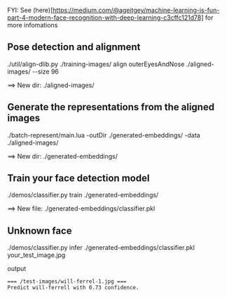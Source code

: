 FYI: See (here)[https://medium.com/@ageitgey/machine-learning-is-fun-part-4-modern-face-recognition-with-deep-learning-c3cffc121d78] for more infomations


Pose detection and alignment
---

./util/align-dlib.py ./training-images/ align outerEyesAndNose ./aligned-images/ --size 96

==> New dir: ./aligned-images/


Generate the representations from the aligned images
---

./batch-represent/main.lua -outDir ./generated-embeddings/ -data ./aligned-images/

==> New dir: ./generated-embeddings/


Train your face detection model
---

./demos/classifier.py train ./generated-embeddings/

==> New file: ./generated-embeddings/classifier.pkl


Unknown face
---

./demos/classifier.py infer ./generated-embeddings/classifier.pkl your_test_image.jpg


output
```
=== /test-images/will-ferrel-1.jpg ===
Predict will-ferrell with 0.73 confidence.
```